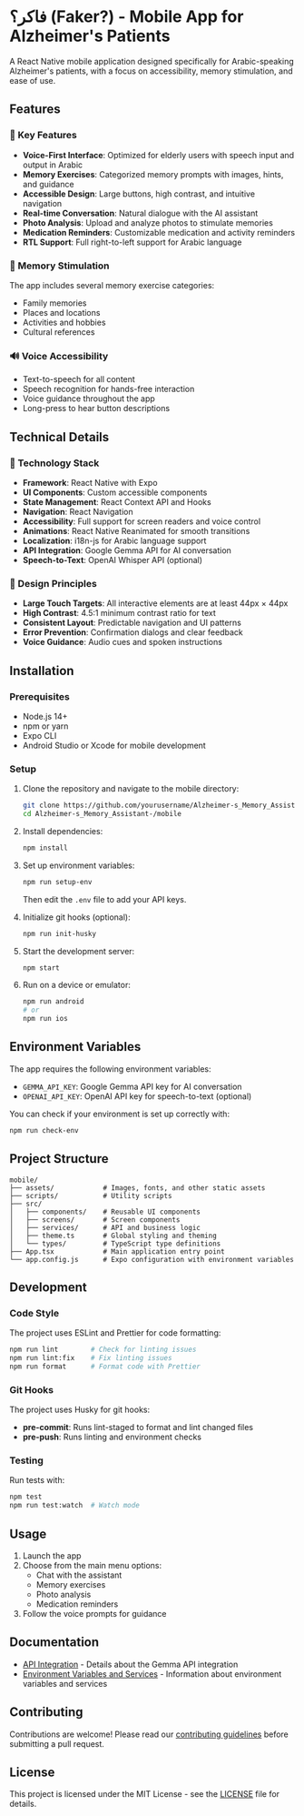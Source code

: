 # فاكر؟ (Faker?) - Mobile App for Alzheimer's Patients

A React Native mobile application designed specifically for Arabic-speaking Alzheimer's patients, with a focus on accessibility, memory stimulation, and ease of use.

## Features

### 🎯 Key Features

- **Voice-First Interface**: Optimized for elderly users with speech input and output in Arabic
- **Memory Exercises**: Categorized memory prompts with images, hints, and guidance
- **Accessible Design**: Large buttons, high contrast, and intuitive navigation
- **Real-time Conversation**: Natural dialogue with the AI assistant
- **Photo Analysis**: Upload and analyze photos to stimulate memories
- **Medication Reminders**: Customizable medication and activity reminders
- **RTL Support**: Full right-to-left support for Arabic language

### 🧠 Memory Stimulation

The app includes several memory exercise categories:
- Family memories
- Places and locations
- Activities and hobbies
- Cultural references

### 🔊 Voice Accessibility

- Text-to-speech for all content
- Speech recognition for hands-free interaction
- Voice guidance throughout the app
- Long-press to hear button descriptions

## Technical Details

### 📱 Technology Stack

- **Framework**: React Native with Expo
- **UI Components**: Custom accessible components
- **State Management**: React Context API and Hooks
- **Navigation**: React Navigation
- **Accessibility**: Full support for screen readers and voice control
- **Animations**: React Native Reanimated for smooth transitions
- **Localization**: i18n-js for Arabic language support
- **API Integration**: Google Gemma API for AI conversation
- **Speech-to-Text**: OpenAI Whisper API (optional)

### 📐 Design Principles

- **Large Touch Targets**: All interactive elements are at least 44px × 44px
- **High Contrast**: 4.5:1 minimum contrast ratio for text
- **Consistent Layout**: Predictable navigation and UI patterns
- **Error Prevention**: Confirmation dialogs and clear feedback
- **Voice Guidance**: Audio cues and spoken instructions

## Installation

### Prerequisites

- Node.js 14+
- npm or yarn
- Expo CLI
- Android Studio or Xcode for mobile development

### Setup

1. Clone the repository and navigate to the mobile directory:
   ```bash
   git clone https://github.com/yourusername/Alzheimer-s_Memory_Assistant-.git
   cd Alzheimer-s_Memory_Assistant-/mobile
   ```

2. Install dependencies:
   ```bash
   npm install
   ```

3. Set up environment variables:
   ```bash
   npm run setup-env
   ```
   Then edit the `.env` file to add your API keys.

4. Initialize git hooks (optional):
   ```bash
   npm run init-husky
   ```

5. Start the development server:
   ```bash
   npm start
   ```

6. Run on a device or emulator:
   ```bash
   npm run android
   # or
   npm run ios
   ```

## Environment Variables

The app requires the following environment variables:

- `GEMMA_API_KEY`: Google Gemma API key for AI conversation
- `OPENAI_API_KEY`: OpenAI API key for speech-to-text (optional)

You can check if your environment is set up correctly with:

```bash
npm run check-env
```

## Project Structure

```
mobile/
├── assets/            # Images, fonts, and other static assets
├── scripts/           # Utility scripts
├── src/
│   ├── components/    # Reusable UI components
│   ├── screens/       # Screen components
│   ├── services/      # API and business logic
│   ├── theme.ts       # Global styling and theming
│   └── types/         # TypeScript type definitions
├── App.tsx            # Main application entry point
└── app.config.js      # Expo configuration with environment variables
```

## Development

### Code Style

The project uses ESLint and Prettier for code formatting:

```bash
npm run lint        # Check for linting issues
npm run lint:fix    # Fix linting issues
npm run format      # Format code with Prettier
```

### Git Hooks

The project uses Husky for git hooks:

- **pre-commit**: Runs lint-staged to format and lint changed files
- **pre-push**: Runs linting and environment checks

### Testing

Run tests with:

```bash
npm test
npm run test:watch  # Watch mode
```

## Usage

1. Launch the app
2. Choose from the main menu options:
   - Chat with the assistant
   - Memory exercises
   - Photo analysis
   - Medication reminders
3. Follow the voice prompts for guidance

## Documentation

- [API Integration](./API_INTEGRATION.md) - Details about the Gemma API integration
- [Environment Variables and Services](./ENV_AND_SERVICES.md) - Information about environment variables and services

## Contributing

Contributions are welcome! Please read our [contributing guidelines](../CONTRIBUTING.md) before submitting a pull request.

## License

This project is licensed under the MIT License - see the [LICENSE](../LICENSE) file for details. 